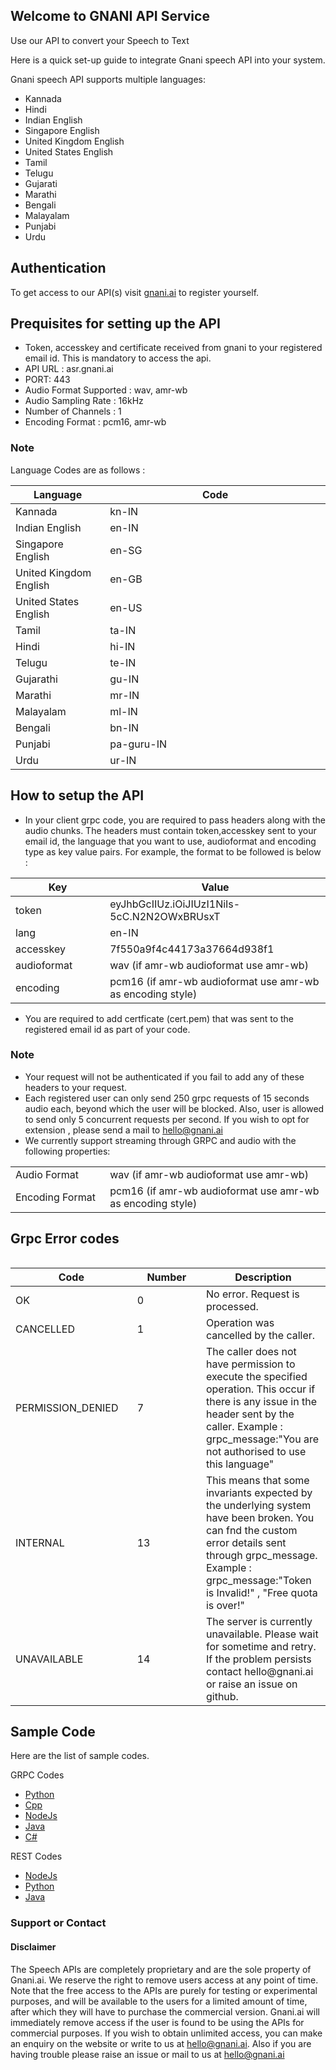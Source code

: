 ## Welcome to GNANI API Service

Use our API to convert your Speech to Text

Here is a quick set-up guide to integrate Gnani speech API into your system.

Gnani speech API supports multiple languages:
- Kannada
- Hindi
- Indian English
- Singapore English
- United Kingdom English
- United States English
- Tamil
- Telugu
- Gujarati
- Marathi
- Bengali
- Malayalam
- Punjabi
- Urdu

## Authentication 
To get access to our API(s) visit [gnani.ai](https://www.gnani.ai/api/#ExploreAPI) to register yourself.

## Prequisites for setting up the API
- Token, accesskey and certificate received from gnani to your registered email id. This is mandatory to access the api.
- API URL : asr.gnani.ai
- PORT: 443
- Audio Format Supported : wav, amr-wb
- Audio Sampling Rate : 16kHz
- Number of Channels : 1
- Encoding Format : pcm16, amr-wb

### Note
Language Codes are as follows :
<table>
<colgroup>
<col width="30%" />
<col width="70%" />
</colgroup>
<thead>
<tr class="header">
<th>Language</th>
<th>Code</th>
</tr>
</thead>
<tbody>
<tr>
<td markdown="span">Kannada</td>
<td markdown="span">kn-IN</td>
</tr>
<tr>
<td markdown="span">Indian English</td>
<td markdown="span">en-IN</td>
</tr>
<tr>
<td markdown="span">Singapore English</td>
<td markdown="span">en-SG</td>
</tr>
<tr>
<td markdown="span">United Kingdom English</td>
<td markdown="span">en-GB</td>
</tr>
<tr>
<td markdown="span">United States English</td>
<td markdown="span">en-US</td>
</tr>
 <tr>
<td markdown="span">Tamil</td>
<td markdown="span">ta-IN</td>
</tr>
<tr>
<td markdown="span">Hindi</td>
<td markdown="span">hi-IN</td>
</tr>
<tr>
<td markdown="span">Telugu</td>
<td markdown="span">te-IN</td>
</tr>
  <tr>
<td markdown="span">Gujarathi</td>
<td markdown="span">gu-IN</td>
</tr>
 <tr>
<td markdown="span">Marathi</td>
<td markdown="span">mr-IN</td>
</tr>
 <tr>
<td markdown="span">Malayalam</td>
<td markdown="span">ml-IN</td>
</tr>
 <tr>
<td markdown="span">Bengali</td>
<td markdown="span">bn-IN</td>
</tr>
 <tr>
<td markdown="span">Punjabi</td>
<td markdown="span">pa-guru-IN</td>
</tr>
 <tr>
<td markdown="span">Urdu</td>
<td markdown="span">ur-IN</td>
</tr>
</tbody>
</table>

## How to setup the API
- In your client grpc code, you are required to pass headers along with the audio chunks. The headers must contain token,accesskey sent to your email id, the language that you want to use, audioformat and encoding type as key value pairs. For example, the format to be followed is below : 
<table>
<colgroup>
<col width="30%" />
<col width="70%" />
</colgroup>
<thead>
<tr class="header">
<th>Key</th>
<th>Value</th>
</tr>
</thead>
<tbody>
<tr>
<td markdown="span">token</td>
<td markdown="span">eyJhbGcIIUz.iOiJIUzI1NiIs-5cC.N2N2OWxBRUsxT</td>
</tr>
<tr>
<td markdown="span">lang</td>
<td markdown="span">en-IN</td>
</tr>
 <tr>
<td markdown="span">accesskey</td>
<td markdown="span">7f550a9f4c44173a37664d938f1</td>
 </tr>
 <tr>
<td markdown="span">audioformat</td>
<td markdown="span">wav (if amr-wb audioformat use amr-wb)</td>
</tr>
  <tr>
<td markdown="span">encoding</td>
<td markdown="span">pcm16 (if amr-wb audioformat use amr-wb as encoding style)</td>
 </tr>
</tbody>
</table>

- You are required to add certficate (cert.pem) that was sent to the registered email id as part of your code.

### Note 
- Your request will not be authenticated if you fail to add any of these headers to your request.
- Each registered user can only send 250 grpc requests of 15 seconds audio each, beyond which the user will be blocked. Also, user is allowed to send only 5 concurrent requests per second. If you wish to opt for extension , please send a mail to hello@gnani.ai
- We currently support streaming through GRPC and audio with the following properties:
<table>
<colgroup>
<col width="30%" />
<col width="70%" />
</colgroup>
 <tbody>
<tr>
<td markdown="span">Audio Format</td>
<td markdown="span">wav (if amr-wb audioformat use amr-wb)</td>
</tr>
<tr>
<td markdown="span">Encoding Format</td>
<td markdown="span">pcm16 (if amr-wb audioformat use amr-wb as encoding style)</td>
</tr>
</tbody>
</table>

## Grpc Error codes 
<table>
<tbody>
 </tbody>
</table>
<table>
<colgroup>
<col width="30%" />
<col width="20%" />
<col width="30%" />
</colgroup>
 <tbody>
 <thead>
<tr class="header">
<th>Code</th>
<th>Number</th>
<th>Description</th>
</tr>
</thead>
<tr>
<td markdown="span">OK</td>
<td markdown="span">0</td>
<td markdown="span">No error. Request is processed.</td>
</tr>
<tr>
<td markdown="span">CANCELLED</td>
<td markdown="span">1</td>
<td markdown="span">Operation was cancelled by the caller.</td>
</tr>
<tr>
<td markdown="span">PERMISSION_DENIED</td>
<td markdown="span">7</td>
<td markdown="span">The caller does not have permission to execute the specified operation. This occur if there is any issue in the header sent by the caller.
Example : grpc_message:"You are not authorised to use this language"</td>
</tr>
<tr>
<td markdown="span">INTERNAL</td>
<td markdown="span">13</td>
<td markdown="span">This means that some invariants expected by the underlying system have been broken. You can fnd the custom error details sent through grpc_message.
 Example : grpc_message:"Token is Invalid!" , "Free quota is over!"</td>
</tr>
  <tr>
<td markdown="span">UNAVAILABLE</td>
<td markdown="span">14</td>
<td markdown="span">The server is currently unavailable. Please wait for sometime and retry. If the problem persists contact hello@gnani.ai or raise an issue on github.</td>
</tr>
</tbody>
</table>

## Sample Code
Here are the list of sample codes.

GRPC Codes
- [Python](https://github.com/gnani-ai/API-service/tree/master/grpc-codes/Python3-Client)
- [Cpp](https://github.com/gnani-ai/API-service/tree/master/grpc-codes/Cpp-Client)
- [NodeJs](https://github.com/gnani-ai/API-service/tree/master/grpc-codes/Nodejs-Client) 
- [Java](https://github.com/gnani-ai/API-service/tree/master/grpc-codes/Java-Client)
- [C#](https://github.com/gnani-ai/API-service/tree/master/grpc-codes/C%23-Client)

REST Codes
- [NodeJs](https://github.com/gnani-ai/API-service/tree/master/rest-codes/Nodejs-Client)
- [Python](https://github.com/gnani-ai/API-service/tree/master/rest-codes/Python-Client)
- [Java](https://github.com/gnani-ai/API-service/tree/master/rest-codes/Java-Client)

### Support or Contact

#### Disclaimer
The Speech APIs are completely proprietary and are the sole property of Gnani.ai. We reserve the right to remove users access at any point of time. Note that the free access to the APIs are purely for testing or experimental purposes, and will be available to the users for a limited amount of time, after which they will have to purchase the commercial version. Gnani.ai will immediately remove access if the user is found to be using the APIs for commercial purposes. If you wish to obtain unlimited access, you can make an enquiry on the website or write to us at hello@gnani.ai. Also if you are having trouble please raise an issue or mail to us at hello@gnani.ai
